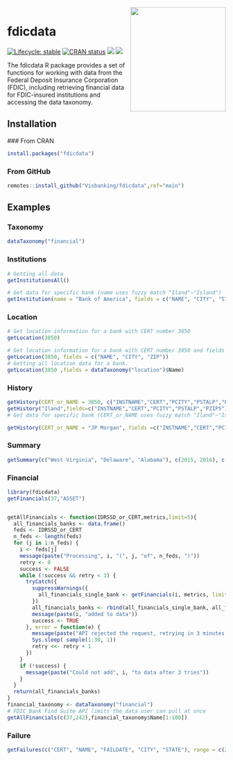 <img align="right" width="220" height="240" src="https://drive.google.com/uc?export=download&id=1PtkcqH3YYrlMaqz79pbWJosSVNW4hnba">

# fdicdata
<!-- badges: start -->
[![Lifecycle: stable](https://img.shields.io/badge/lifecycle-stable-brightgreen.svg)](https://lifecycle.r-lib.org/articles/stages.html#stable)
[![CRAN status](https://www.r-pkg.org/badges/version/fdicdata)](https://cran.r-project.org/package=fdicdata)
[![](https://cranlogs.r-pkg.org/badges/fdicdata)](https://cran.rstudio.com/web/packages/fdicdata/index.html)
[![](http://cranlogs.r-pkg.org/badges/last-week/fdicdata?color=green)](https://cran.r-project.org/package=fdicdata)
<!-- badges: end -->

The fdicdata R package provides a set of functions for working with data from the Federal Deposit Insurance Corporation (FDIC), including retrieving financial data for FDIC-insured institutions and accessing the data taxonomy.

## Installation

### From CRAN

```r 
install.packages("fdicdata")
```

### From GitHub

``` r
remotes::install_github("Visbanking/fdicdata",ref="main")
```

## Examples

### Taxonomy

``` r
dataTaxonomy("financial")
```

### Institutions

``` r
# Getting all data
getInstitutionsAll()

# Get data for specific bank (name uses fuzzy match "Iland"~"Island") 
getInstitution(name = "Bank of America", fields = c("NAME", "CITY", "STATE"))
```

### Location

``` r
# Get location information for a bank with CERT number 3850
getLocation(3850)

# Get location information for a bank with CERT number 3850 and fields "NAME", "CITY", and "ZIP"
getLocation(3850, fields = c("NAME", "CITY", "ZIP"))
# Getting all location data for a bank.
getLocation(3850 ,fields = dataTaxonomy("location")$Name)
```

### History

``` r
getHistory(CERT_or_NAME = 3850, c("INSTNAME","CERT","PCITY","PSTALP","PZIP5"))
getHistory("Iland",fields=c("INSTNAME","CERT","PCITY","PSTALP","PZIP5"),CERT=FALSE)
# Get data for specific bank (CERT_or_NAME uses fuzzy match "Iland"~"Island") 

getHistory(CERT_or_NAME = "JP Morgan", fields =c("INSTNAME","CERT","PCITY","PSTALP","PZIP5"), CERT = FALSE)
```

### Summary


``` r
getSummary(c("West Virginia", "Delaware", "Alabama"), c(2015, 2016), c("ASSET", "INTINC"))
```

### Financial

``` r
library(fdicdata)
getFinancials(37,"ASSET")
```


``` r

getAllFinancials <- function(IDRSSD_or_CERT,metrics,limit=5){
  all_financials_banks <- data.frame()
  feds <- IDRSSD_or_CERT
  n_feds <- length(feds)
  for (j in 1:n_feds) {
    i <- feds[j]
    message(paste("Processing", i, "(", j, "of", n_feds, ")"))
    retry <- 0
    success <- FALSE
    while (!success && retry < 3) {
      tryCatch({
        suppressWarnings({
          all_financials_single_bank <- getFinancials(i, metrics, limit = limit)
        })
        all_financials_banks <- rbind(all_financials_single_bank, all_financials_banks)
        message(paste(i, "added to data"))
        success <- TRUE
      }, error = function(e) {
        message(paste("API rejected the request, retrying in 3 minutes..."))
        Sys.sleep( sample(1:30, 1))
        retry <<- retry + 1
      })
    }
    if (!success) {
      message(paste("Could not add", i, "to data after 3 tries"))
    }
  }
  return(all_financials_banks)
}
financial_taxonomy <- dataTaxonomy("financial")
# FDIC Bank Find Suite API limits the data user can pull at once
getAllFinancials(c(37,242),financial_taxonomy$Name[1:100])
```

### Failure

``` r
getFailures(c("CERT", "NAME", "FAILDATE", "CITY", "STATE"), range = c(2010, 2015))
```


